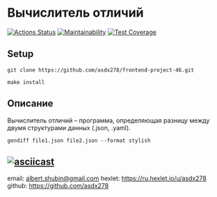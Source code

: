 # Вычислитель отличий

[![Actions Status](https://github.com/asdx278/frontend-project-46/workflows/hexlet-check/badge.svg)](https://github.com/asdx278/frontend-project-46/actions)
[![Maintainability](https://api.codeclimate.com/v1/badges/a4ae8321decd88ab8d44/maintainability)](https://codeclimate.com/github/asdx278/frontend-project-46/maintainability)
[![Test Coverage](https://api.codeclimate.com/v1/badges/a4ae8321decd88ab8d44/test_coverage)](https://codeclimate.com/github/asdx278/frontend-project-46/test_coverage)

## Setup

```shell
git clone https://github.com/asdx278/frontend-project-46.git
```

```make
make install
```

## Описание

Вычислитель отличий – программа, определяющая разницу между двумя структурами данных (.json, .yaml).

```shell
gendiff file1.json file2.json --format stylish
```

[![asciicast](https://asciinema.org/a/H4STFG4k2644HRcyFJB6NyZey.svg)](https://asciinema.org/a/H4STFG4k2644HRcyFJB6NyZey)
---
email: <albert.shubin@gmail.com>
hexlet: <https://ru.hexlet.io/u/asdx278>
github: <https://github.com/asdx278>